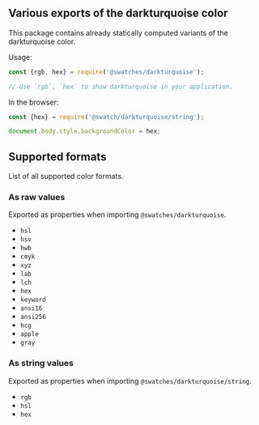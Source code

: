 ## Various exports of the darkturquoise color

This package contains already statically computed variants of the darkturquoise color.

Usage:
```js
const {rgb, hex} = require('@swatches/darkturquoise');

// Use `rgb`, `hex` to show darkturquoise in your application.
```

In the browser:
```js
const {hex} = require('@swatch/darkturquoise/string');

document.body.style.backgroundColor = hex;
```

## Supported formats


List of all supported color formats.

### As raw values

Exported as properties when importing `@swatches/darkturquoise`.

- `hsl`
- `hsv`
- `hwb`
- `cmyk`
- `xyz`
- `lab`
- `lch`
- `hex`
- `keyword`
- `ansi16`
- `ansi256`
- `hcg`
- `apple`
- `gray`

### As string values

Exported as properties when importing `@swatches/darkturquoise/string`.

- `rgb`
- `hsl`
- `hex`
